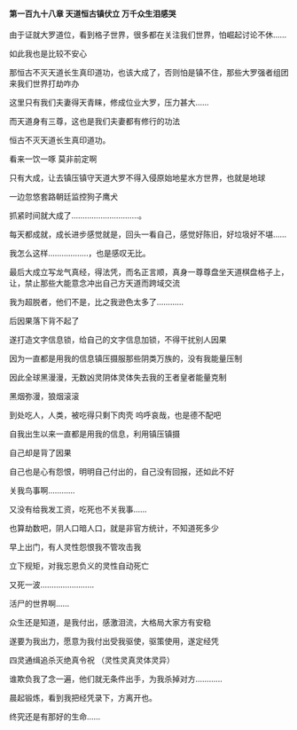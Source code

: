 #### 第一百九十八章 天道恒古镇伏立 万千众生泪感哭


由于证就大罗道位，看到格子世界，很多都在关注我们世界，怕崛起讨论不休……

如此我也是比较不安心

那恒古不灭天道长生真印道功，也该大成了，否则怕是镇不住，那些大罗强者组团来我们世界打劫咋办

这里只有我们夫妻得天青睐，修成位业大罗，压力甚大……

而天道身有三尊，这也是我们夫妻都有修行的功法

恒古不灭天道长生真印道功。

看来一饮一啄 莫非前定啊

只有大成，让去镇压镇守天道大罗不得入侵原始地星水方世界，也就是地球

一边忽悠套路朝廷监控狗子鹰犬

抓紧时间就大成了…………………………。

每天都成就，成长进步感觉就是，回头一看自己，感觉好陈旧，好垃圾好不堪……

我怎么这样………………，也是感叹无比。


最后大成立写龙气真经，得法凭，而名正言顺，真身一尊尊盘坐天道棋盘格子上，让，禁止那些大能意念冲出自己方天道而跨域交流

我为超脱者，他们不是，比之我逊色太多了…………


后因果落下背不起了

遂打造文字信息锁，给自己的文字信息加锁，不得干扰别人因果

因为一直都是用我的信息镇压摄服那些阴类万族的，没有我能量压制

因此全球黑漫漫，无数凶灵阴体灵体失去我的王者皇者能量克制

黑烟弥漫，狼烟滚滚

到处吃人，人类，被吃得只剩下肉壳
呜呼哀哉，也是德不配吧

自我出生以来一直都是用我的信息，利用镇压镇摄

自己却是背了因果

自己也是心有怨恨，明明自己付出的，自己没有回报，还如此不好

关我鸟事啊…………

又没有给我发工资，吃死也不关我事……

也算劫数吧，阴人口暗人口，就是非官方统计，不知道死多少

早上出门，有人灵性怨恨我不管攻击我

立下规矩，对我忘恩负义的灵性自动死亡

又死一波……………………

活尸的世界啊……

众生还是知道，是我付出，感激泪流，大格局大家方有安稳

遂要为我出力，愿意为我付出受我驱使，驱策使用，遂定经凭


四灵通缉追杀灭绝真令祝
（灵性灵真灵体灵异）

谁欺负我了念一遍，他们就无条件出手，为我杀掉对方…………

晨起锻炼，看到我把经凭录下，方离开也。

终究还是有那好的生命……

